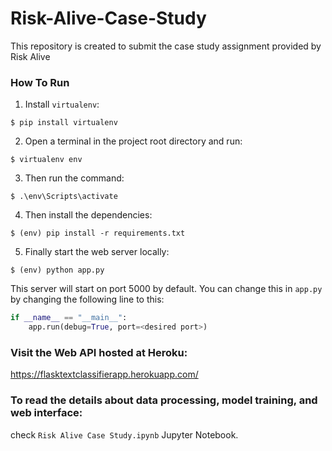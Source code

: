 # Risk-Alive-Case-Study
This repository is created to submit the case study assignment provided by Risk Alive

### How To Run
1. Install `virtualenv`:
```
$ pip install virtualenv
```

2. Open a terminal in the project root directory and run:
```
$ virtualenv env
```

3. Then run the command:
```
$ .\env\Scripts\activate
```

4. Then install the dependencies:
```
$ (env) pip install -r requirements.txt
```

5. Finally start the web server locally:
```
$ (env) python app.py
```

This server will start on port 5000 by default. You can change this in `app.py` by changing the following line to this:

```python
if __name__ == "__main__":
    app.run(debug=True, port=<desired port>)
```

### Visit the Web API hosted at Heroku:
https://flasktextclassifierapp.herokuapp.com/

### To read the details about data processing, model training, and web interface:
check `Risk Alive Case Study.ipynb` Jupyter Notebook.
